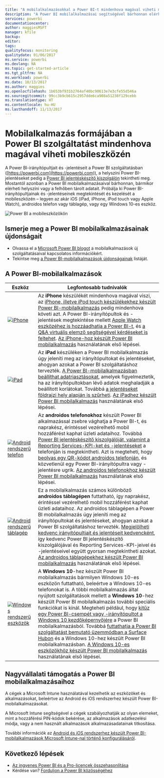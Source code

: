 ```yaml
---
title: "A mobilalkalmazásokkal a Power BI-t mindenhova magával viheti mobileszközén"
description: "A Power BI mobilalkalmazásai segítségével bárhonnan elérheti helyi vagy a felhőben tárolt adatait. Mobileszközén is megtekintheti a Power BI-irányítópultokat és -jelentéseket."
services: powerbi
documentationcenter: 
author: maggiesMSFT
manager: kfile
backup: 
editor: 
tags: 
qualityfocus: monitoring
qualitydate: 01/06/2017
ms.service: powerbi
ms.devlang: NA
ms.topic: get-started-article
ms.tgt_pltfrm: NA
ms.workload: powerbi
ms.date: 10/13/2017
ms.author: maggies
ms.openlocfilehash: 1b653bf931b2764af40bc90613e7e3cfe55d546a
ms.sourcegitcommit: 99cc3b9cb615c2957dde6ca908a51238f129cebb
ms.translationtype: HT
ms.contentlocale: hu-HU
ms.lasthandoff: 11/13/2017
---
```

# <a name="take-power-bi-anywhere-in-mobile-apps-for-your-mobile-device"></a>Mobilalkalmazás formájában a Power BI szolgáltatást mindenhova magával viheti mobileszközén
A Power BI-irányítópultjait és -jelentéseit a Power BI szolgáltatásban ([https://powerbi.com](https://powerbi.com)), a helyszíni Power BI-jelentéseket pedig a [Power BI jelentéskészítő kiszolgálón](report-server/get-started.md) tekintheti meg. Mostantól azonban a Power BI mobilalkalmazásaival bárhonnan, bármikor elérheti helyszíni vagy a felhőben tárolt adatait. Próbálja ki Power BI-irányítópultjainak és -jelentéseinek megtekintését és kezelését a mobileszközén – legyen az akár iOS (iPad, iPhone, iPod touch vagy Apple Watch), androidos telefon vagy táblagép, vagy egy Windows 10-es eszköz.

![Power BI a mobileszközökön](media/mobile-apps-for-mobile-devices/power-bi-mobile-apps-all-up.png)

## <a name="see-whats-new-in-the-power-bi-mobile-apps"></a>Ismerje meg a Power BI mobilalkalmazásainak újdonságait
* Olvassa el a [Microsoft Power BI blogot](https://powerbi.microsoft.com/blog/tag/mobile/) a mobilalkalmazások új szolgáltatásaival kapcsolatos információkért.
* Tekintse meg [a Power BI-mobilalkalmazások újdonságainak](mobile-whats-new-in-the-mobile-apps.md) listáját.

## <a name="the-power-bi-mobile-apps"></a>A Power BI-mobilalkalmazások
| **Eszköz** | **Legfontosabb tudnivalók** |
| --- | --- |
| [![iPhone](media/mobile-apps-for-mobile-devices/iphone-logo-50-px.png)](mobile-ipad-app-get-started.md) |Az **iPhone** készülékét mindenhova magával viszi, az [iPhone, illetve iPod touch készülékekhez készült Power BI-mobilalkalmazás](mobile-ipad-app-get-started.md) pedig mindenhova követi azt. A Power BI-irányítópultok és -jelentések megtekintése mellett [Apple Watch eszközéhez is hozzáadhatja a Power BI-t](mobile-apple-watch.md), és [a Q&A virtuális elemző segítségével kérdéseket is feltehet](mobile-apps-ios-qna.md). [Az iPhone-hoz készült Power BI mobilalkalmazás](mobile-iphone-app-get-started.md) használatának első lépései. |
| [![iPad](media/mobile-apps-for-mobile-devices/ipad-logo-50-px.png)](mobile-ipad-app-get-started.md) |Az **iPad** készüléken a Power BI mobilalkalmazás úgy jeleníti meg az irányítópultokat és jelentéseket, ahogyan azokat a Power BI szolgáltatáshoz tervezték. [A Power BI-mobilalkalmazásban beállíthat adatriasztásokat](mobile-set-data-alerts-in-the-mobile-apps.md), amelyek figyelmeztetik, ha az irányítópultokban lévő adatok meghaladják a beállított korlátokat. Továbbá [a jelentéseket földrajzi hely alapján is szűrheti](mobile-apps-geographic-filtering.md). [Az iPadhez készült Power BI mobilalkalmazás](mobile-ipad-app-get-started.md) használatának első lépései. |
| [![Android rendszerű telefon](media/mobile-apps-for-mobile-devices/android-phone-logo-50-px.png)](mobile-android-app-get-started.md) |Az **androidos telefonokhoz** készült Power BI alkalmazással zsebre vághatja a Power BI-t, és naprakész, érintéssel vezérelhető mobil hozzáférést kaphat üzleti adataihoz.  Továbbá [Power BI jelentéskészítő kiszolgálóját, valamint a Reporting Services-KPI-ket és -jelentéseket](mobile-app-ssrs-kpis-mobile-on-premises-reports.md) a telefonján is megtekintheti. Azt is megteheti, hogy [beolvas egy QR-kódot androidos telefonján](mobile-apps-qr-code.md), és közvetlenül egy Power BI-irányítópultra vagy -jelentésre ugrik. [Az androidos telefonokhoz készült Power BI mobilalkalmazás](mobile-android-app-get-started.md) használatának első lépései. |
| [![Android rendszerű táblagép](media/mobile-apps-for-mobile-devices/android-tablet-logo-50-px.png)](mobile-android-tablet-app-get-started.md) |Ez a mobilalkalmazás számos különböző **androidos táblagépen** futtatható, így naprakész, érintéssel vezérelhető mobil hozzáférést kaphat üzleti adataihoz. Az androidos táblagépen a Power BI mobilalkalmazás úgy jeleníti meg az irányítópultokat és jelentéseket, ahogyan azokat a Power BI szolgáltatáshoz tervezték. [Megjelölheti kedvenc irányítópultjait és jelentéseit kedvencként](mobile-apps-favorites.md), így kedvenc Power BI jelentéskészítő kiszolgálójával és Reporting Services-KPI-jeivel és -jelentéseivel együtt gyorsan megtekintheti azokat. [Az androidos táblagépekhez készült Power BI mobilalkalmazás](mobile-android-tablet-app-get-started.md) használatának első lépései. |
| [![Windows rendszerű eszközök](media/mobile-apps-for-mobile-devices/win-10-logo-50-px.png)](desktop-getting-started.md) |A **Windows 10**-hez készült Power BI mobilalkalmazás bármilyen Windows 10-es eszközön futtatható, beleértve a Windows 10-es telefonokat is. A többi mobilalkalmazás által nyújtott szolgáltatások mellett a **Windows 10**-hez készült Power BI mobilalkalmazás további speciális funkciókat is kínál. Megteheti például, hogy [kitűz egy Power BI-csempét vagy -irányítópultot a Windows 10 kezdőképernyőjére](mobile-pin-dashboard-start-screen-windows-10-phone-app.md) a Power BI mobilalkalmazásból. Továbbá [futtathatja a Power BI szolgáltatást bemutató üzemmódban a Surface Hubon](mobile-windows-10-app-presentation-mode.md) és a Windows 10-hez készült Power BI mobilalkalmazásban. [A Windows 10-es eszközökhöz készült Power BI mobilalkalmazás](mobile-windows-10-phone-app-get-started.md) használatának első lépései. |

## <a name="enterprise-support-for-the-power-bi-mobile-apps"></a>Nagyvállalati támogatás a Power BI mobilalkalmazásaihoz
A cégek a Microsoft Intune használatával kezelhetik az eszközöket és alkalmazásokat, beleértve az Android és iOS rendszerhez készült Power BI-mobilalkalmazásokat.

A Microsoft Intune segítségével a cégek szabályozhatják az olyan elemeket, mint a hozzáférési PIN-kódok bekérése, az alkalmazások adatkezelési módja, vagy a nem használt alkalmazások alkalmazásadatainak titkosítása.

További információk az [Android és iOS rendszerhez készült Power BI-mobilalkalmazások Microsoft Intune-nal történő konfigurálásáról](service-admin-mobile-intune.md). 

## <a name="next-steps"></a>Következő lépések
* [Az ingyenes Power BI és a Pro-licencek összehasonlítása](service-free-vs-pro.md)
* Kérdése van? [Forduljon a Power BI közösségéhez](http://community.powerbi.com/)


